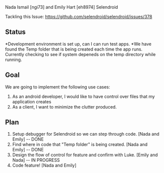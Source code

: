 Nada Ismail [ngi73] and Emily Hart [eh8974]
Selendroid

Tackling this Issue: https://github.com/selendroid/selendroid/issues/378

Status
-----------------------------------------------------------------------------
*Development environment is set up, can I can run test apps.
*We have found the Temp folder that is being created each time the app runs. Currently checking to see if system depeneds on the temp directory while running. 

Goal
-----------------------------------------------------------------------------
We are going to implement the following use cases:
  1. As an android developer, I would like to have control over files that my application creates 
  2. As a client, I want to minimize the clutter produced.

Plan
-----------------------------------------------------------------------------
1. Setup debugger for Selendroid so we can step through code. [Nada and Emily] -- DONE
2. Find where in code that "Temp folder" is being created. [Nada and Emily] -- DONE
3. Design the flow of control for feature and confirm with Luke. [Emily and Nada] -- IN PROGRESS
4. Code feature! [Nada and Emily]

